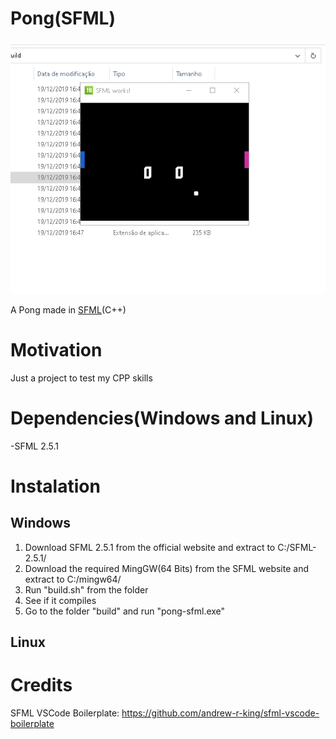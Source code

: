 # Pong(SFML)

![Alt text](/ponggif.gif?raw=true "Game")

A Pong made in <a href="https://www.sfml-dev.org/">SFML</a>(C++)

# Motivation

Just a project to test my CPP skills

# Dependencies(Windows and Linux)
-SFML 2.5.1

# Instalation
## Windows
1. Download SFML 2.5.1 from the official website and extract to C:/SFML-2.5.1/
2. Download the required MingGW(64 Bits) from the SFML website and extract to C:/mingw64/
3. Run "build.sh" from the folder
4. See if it compiles
5. Go to the folder "build" and run "pong-sfml.exe"

## Linux

# Credits
SFML VSCode Boilerplate: https://github.com/andrew-r-king/sfml-vscode-boilerplate

